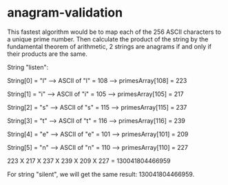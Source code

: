# anagram-validation
This fastest algorithm would be to map each of the 256 ASCII characters to a unique prime number.
Then calculate the product of the string by the fundamental theorem of arithmetic, 2 strings are anagrams if and only if their products are the same.

String "listen":

String[0] = "l" --> ASCII of "l" = 108 --> primesArray[108] = 223

String[1] = "i" --> ASCII of "i" = 105 --> primesArray[105] = 217

String[2] = "s" --> ASCII of "s" = 115 --> primesArray[115] = 237

String[3] = "t" --> ASCII of "t" = 116 --> primesArray[116] = 239

String[4] = "e" --> ASCII of "e" = 101 --> primesArray[101] = 209

String[5] = "n" --> ASCII of "n" = 110 --> primesArray[110] = 227

223 X 217 X 237 X 239 X 209 X 227 = 130041804466959

For string "silent", we will get the same result: 130041804466959.

